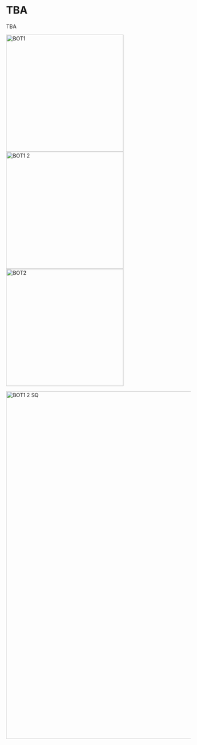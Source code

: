 # TBA
TBA




<img width="320" alt="BOT1" src="https://user-images.githubusercontent.com/99321938/181208694-5a6d3538-0cca-4b80-83c2-dc1699e84d26.png"><img width="320" alt="BOT1 2" src="https://user-images.githubusercontent.com/99321938/181208700-657f9a41-a5e1-43f3-94fb-dcc065fe030a.png"> <img width="320" alt="BOT2" src="https://user-images.githubusercontent.com/99321938/181208703-c1b7af81-4587-432f-8608-fa6a162ce15b.png">

<img width="950" alt="BOT1 2 SQ" src="https://user-images.githubusercontent.com/99321938/181208701-2747456e-fd43-4c7b-9751-1e494e383583.png">

